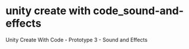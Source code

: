 # unity create with code_sound-and-effects
 Unity Create With Code - Prototype 3 - Sound and Effects
